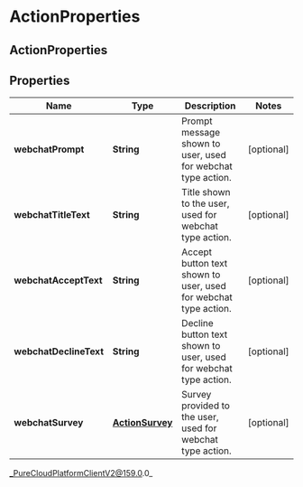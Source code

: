 # ActionProperties

## ActionProperties

## Properties

|Name | Type | Description | Notes|
|------------ | ------------- | ------------- | -------------|
| **webchatPrompt** | **String** | Prompt message shown to user, used for webchat type action. | [optional] |
| **webchatTitleText** | **String** | Title shown to the user, used for webchat type action. | [optional] |
| **webchatAcceptText** | **String** | Accept button text shown to user, used for webchat type action. | [optional] |
| **webchatDeclineText** | **String** | Decline button text shown to user, used for webchat type action. | [optional] |
| **webchatSurvey** | [**ActionSurvey**](ActionSurvey) | Survey provided to the user, used for webchat type action. | [optional] |



_PureCloudPlatformClientV2@159.0.0_
